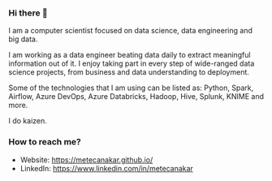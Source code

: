 ### Hi there 👋

<!--
**metecanakar/metecanakar** is a ✨ _special_ ✨ repository because its `README.md` (this file) appears on your GitHub profile.

Here are some ideas to get you started:

- 🔭 I’m currently working on ...
- 🌱 I’m currently learning ...
- 👯 I’m looking to collaborate on ...
- 🤔 I’m looking for help with ...
- 💬 Ask me about ...
- 📫 How to reach me: ...
- 😄 Pronouns: ...
- ⚡ Fun fact: ...
-->

I am a computer scientist focused on data science, data engineering and big data.

I am working as a data engineer beating data daily to extract meaningful information out of it. I enjoy taking part in every step of wide-ranged data science projects, from business and data understanding to deployment.

Some of the technologies that I am using can be listed as:
Python, Spark, Airflow, Azure DevOps, Azure Databricks, Hadoop, Hive, Splunk, KNIME and more.

I do kaizen.


### How to reach me?
- Website: https://metecanakar.github.io/
- LinkedIn: https://www.linkedin.com/in/metecanakar
